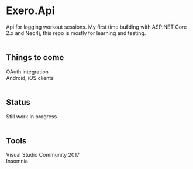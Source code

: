 # Exero.Api
Api for logging workout sessions. My first time building with ASP.NET Core 2.x and Neo4j, this repo is mostly for learning and testing.<br>
<br>
## Things to come
OAuth integration<br>
Android, iOS clients<br>
<br>
## Status
Still work in progress<br>
<br>
## Tools
Visual Studio Community 2017<br>
Insomnia